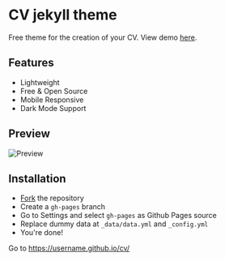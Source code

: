 # CV jekyll theme

Free theme for the creation of your CV. View demo [here](https://jekyll-cv.stavrospanakakis.com/).

## Features
- Lightweight
- Free & Open Source
- Mobile Responsive
- Dark Mode Support


## Preview
![Preview](./preview.png)

## Installation
- [Fork](https://github.com/stavrospanakakis/jekyll-cv/fork) the repository
- Create a ```gh-pages``` branch
- Go to Settings and select ```gh-pages``` as Github Pages source
- Replace dummy data at ```_data/data.yml``` and ```_config.yml```
- You're done!

Go to https://username.github.io/cv/
